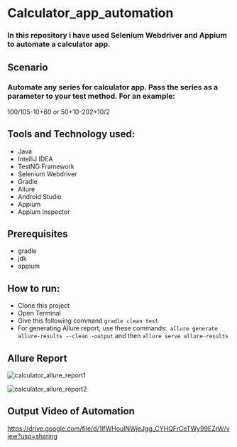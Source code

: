 # Calculator_app_automation

### In this repository i have used Selenium Webdriver and Appium  to automate a calculator app.

## Scenario
### Automate any series for calculator app. Pass the series as a parameter to your test method. For an example:
100/105-10+60 or 50+10-202+10/2

## Tools and Technology used:
- Java
- IntelliJ IDEA
- TestNG Framework
- Selenium Webdriver
- Gradle
- Allure
- Android Studio
- Appium
- Appium Inspector

## Prerequisites
- gradle
- jdk
- appium

## How to run:
 - Clone this project
 - Open Terminal
 - Give this following command ```gradle clean test```
 - For generating Allure report, use these commands:``` allure generate allure-results --clean -output``` and then ```allure serve allure-results```


 ## Allure Report
 ![calculator_allure_report1](https://github.com/fahmidasultana14/Calculator_app_automation/assets/101444545/ab053ec1-2dd6-4aa8-8895-b02f702dc374)
 
 ![calculator_allure_report2](https://github.com/fahmidasultana14/Calculator_app_automation/assets/101444545/edfdecbd-7448-478a-b38b-53e56f660809)

 
 ## Output Video of Automation
 https://drive.google.com/file/d/1lfWHouINWjeJgg_CYHQFrCeTWy99EZrW/view?usp=sharing
 

 




